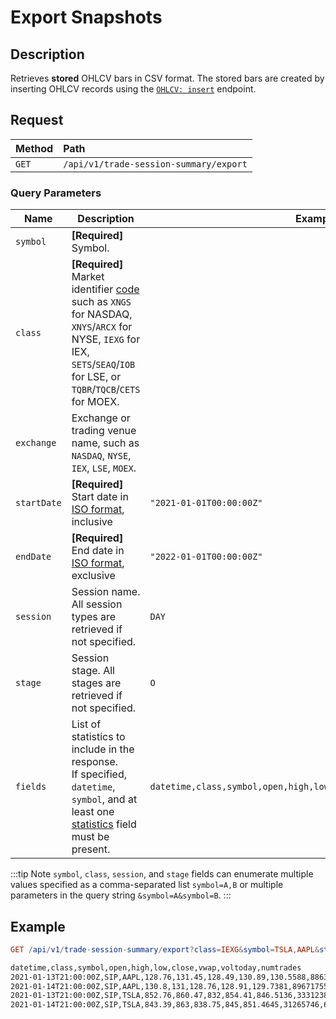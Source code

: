 # Export Snapshots

## Description

Retrieves **stored** OHLCV bars in CSV format. The stored bars are created by inserting OHLCV records using the [`OHLCV: insert`](./session-summary-import-ohlcv.md) endpoint.

## Request

| **Method** | **Path** |
|:---|:---|
| `GET` | `/api/v1/trade-session-summary/export` |

### Query Parameters

| **Name** | **Description** | **Example** |
|-----------|----------------|--------------|
| `symbol` | **[Required]** Symbol. |
| `class` | **[Required]** Market identifier [code](https://www.iso20022.org/market-identifier-codes) such as `XNGS` for NASDAQ, `XNYS`/`ARCX` for NYSE, `IEXG` for IEX, `SETS`/`SEAQ`/`IOB` for LSE, or `TQBR`/`TQCB`/`CETS` for MOEX. |
| `exchange` | Exchange or trading venue name, such as `NASDAQ`, `NYSE`, `IEX`, `LSE`, `MOEX`. |
| `startDate`  | **[Required]** Start date in [ISO format](../shared/date-format.md#supported-formats), inclusive | `"2021-01-01T00:00:00Z"` |
| `endDate`  | **[Required]** End date in [ISO format](../shared/date-format.md#supported-formats), exclusive | `"2022-01-01T00:00:00Z"` |
| `session` | Session name.  All session types are retrieved if not specified. | `DAY` |
| `stage` | Session stage. All stages are retrieved if not specified. | `O` |
| `fields` | List of statistics to include in the response.<br>If specified, `datetime`, `symbol`, and at least one [statistics](statistics-fields.md) field must be present. | `datetime,class,symbol,open,high,low,close,vwap,voltoday,numtrades` |

:::tip Note
`symbol`, `class`, `session`, and `stage` fields can enumerate multiple values specified as a comma-separated list `symbol=A,B` or multiple parameters in the query string `&symbol=A&symbol=B`.
:::

## Example

```elm
GET /api/v1/trade-session-summary/export?class=IEXG&symbol=TSLA,AAPL&startDate=2021-01-13T00%3A00%3A00Z&endDate=2021-01-15T00%3A00%3A00Z&fields=datetime,class,symbol,open,high,low,close,vwap,voltoday,numtrades
```

```txt
datetime,class,symbol,open,high,low,close,vwap,voltoday,numtrades
2021-01-13T21:00:00Z,SIP,AAPL,128.76,131.45,128.49,130.89,130.5588,88636831,596230
2021-01-14T21:00:00Z,SIP,AAPL,130.8,131,128.76,128.91,129.7381,89671755,651392
2021-01-13T21:00:00Z,SIP,TSLA,852.76,860.47,832,854.41,846.5136,33312385,776362
2021-01-14T21:00:00Z,SIP,TSLA,843.39,863,838.75,845,851.4645,31265746,695464
```